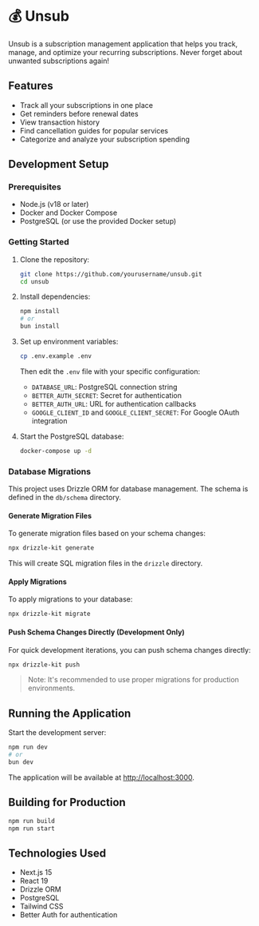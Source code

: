 # 💰 Unsub

Unsub is a subscription management application that helps you track, manage, and optimize your recurring subscriptions. Never forget about unwanted subscriptions again!

## Features

- Track all your subscriptions in one place
- Get reminders before renewal dates
- View transaction history
- Find cancellation guides for popular services
- Categorize and analyze your subscription spending

## Development Setup

### Prerequisites

- Node.js (v18 or later)
- Docker and Docker Compose
- PostgreSQL (or use the provided Docker setup)

### Getting Started

1. Clone the repository:
   ```bash
   git clone https://github.com/yourusername/unsub.git
   cd unsub
   ```

2. Install dependencies:
   ```bash
   npm install
   # or
   bun install
   ```

3. Set up environment variables:
   ```bash
   cp .env.example .env
   ```
   Then edit the `.env` file with your specific configuration:
   - `DATABASE_URL`: PostgreSQL connection string
   - `BETTER_AUTH_SECRET`: Secret for authentication
   - `BETTER_AUTH_URL`: URL for authentication callbacks
   - `GOOGLE_CLIENT_ID` and `GOOGLE_CLIENT_SECRET`: For Google OAuth integration

4. Start the PostgreSQL database:
   ```bash
   docker-compose up -d
   ```

### Database Migrations

This project uses Drizzle ORM for database management. The schema is defined in the `db/schema` directory.

#### Generate Migration Files

To generate migration files based on your schema changes:

```bash
npx drizzle-kit generate
```

This will create SQL migration files in the `drizzle` directory.

#### Apply Migrations

To apply migrations to your database:

```bash
npx drizzle-kit migrate
```

#### Push Schema Changes Directly (Development Only)

For quick development iterations, you can push schema changes directly:

```bash
npx drizzle-kit push
```

> Note: It's recommended to use proper migrations for production environments.

## Running the Application

Start the development server:

```bash
npm run dev
# or
bun dev
```

The application will be available at [http://localhost:3000](http://localhost:3000).

## Building for Production

```bash
npm run build
npm run start
```

## Technologies Used

- Next.js 15
- React 19
- Drizzle ORM
- PostgreSQL
- Tailwind CSS
- Better Auth for authentication
